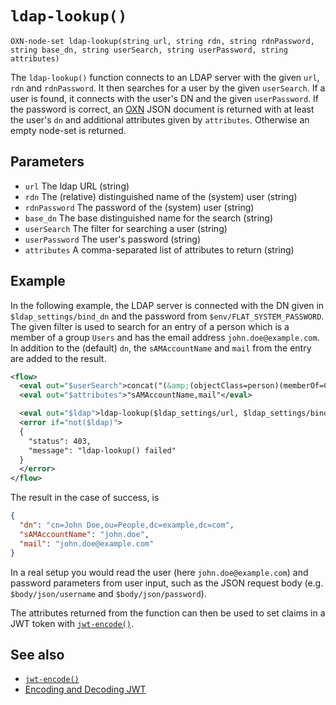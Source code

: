 # `ldap-lookup()`

```
OXN-node-set ldap-lookup(string url, string rdn, string rdnPassword, string base_dn, string userSearch, string userPassword, string attributes)
```

The `ldap-lookup()` function connects to an LDAP server with the given `url`, `rdn` and `rdnPassword`.
It then searches for a user by the given `userSearch`.
If a user is found, it connects with the user's DN and the given `userPassword`.
If the password is correct, an [OXN](/reference/templating/oxn.md) JSON document is returned with at least the user's `dn` and additional attributes given by `attributes`.
Otherwise an empty node-set is returned.

## Parameters

* `url` The ldap URL (string)
* `rdn` The (relative) distinguished name of the (system) user (string)
* `rdnPassword` The password of the (system) user (string)
* `base_dn` The base distinguished name for the search (string)
* `userSearch` The filter for searching a user (string)
* `userPassword` The user's password (string)
* `attributes` A comma-separated list of attributes to return (string)


## Example

In the following example, the LDAP server is connected with the DN given in `$ldap_settings/bind_dn` and the password from `$env/FLAT_SYSTEM_PASSWORD`.
The given filter is used to search for an entry of a person which is a member of a group `Users` and has the email address `john.doe@example.com`.
In addition to the (default) `dn`, the `sAMAccountName` and `mail` from the entry are added to the result.

```xml
<flow>
  <eval out="$userSearch">concat("(&amp;(objectClass=person)(memberOf=CN=Users,ou=People,dc=example,dc=com)(mail=john.doe@example.com))")</eval>
  <eval out="$attributes">"sAMAccountName,mail"</eval>

  <eval out="$ldap">ldap-lookup($ldap_settings/url, $ldap_settings/bind_dn, $env/FLAT_SYSTEM_PASSWORD, $ldap_settings/base_dn, $userSearch, "myP4s5w0rD, $attributes)</eval>
  <error if="not($ldap)">
  {
    "status": 403,
    "message": "ldap-lookup() failed"
  }
  </error>
</flow>
```

The result in the case of success, is
```json
{
  "dn": "cn=John Doe,ou=People,dc=example,dc=com",
  "sAMAccountName": "john.doe",
  "mail": "john.doe@example.com"
}
```

In a real setup you would read the user (here `john.doe@example.com`) and password parameters from user input, such as the JSON request body (e.g. `$body/json/username` and `$body/json/password`).

The attributes returned from the function can then be used to set claims in a JWT token with [`jwt-encode()`](/reference/functions/jwt-encode.md).

## See also

* [`jwt-encode()`](jwt-encode.md)
* [Encoding and Decoding JWT](/cookbook/jwt.md)
